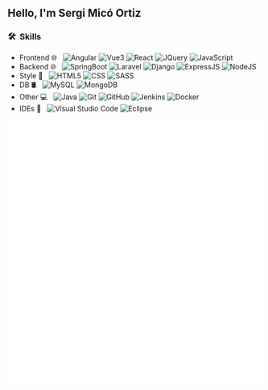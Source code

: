 <h2> Hello, I'm Sergi Micó Ortiz</h2>

<h3> 🛠 &nbsp;Skills</h3>

- Frontend 🌐 &nbsp;
  ![Angular](https://img.shields.io/badge/Angular-DD0031?style=for-the-badge&logo=angular&logoColor=white)
  ![Vue3](https://img.shields.io/badge/Vue.js-35495E?style=for-the-badge&logo=vue.js&logoColor=4FC08D)
  ![React](https://img.shields.io/badge/React-20232A?style=for-the-badge&logo=react&logoColor=61DAFB)
  ![JQuery](https://img.shields.io/badge/jQuery-0769AD?style=for-the-badge&logo=jquery&logoColor=white)
  ![JavaScript](https://img.shields.io/badge/JavaScript-F7DF1E?style=for-the-badge&logo=javascript&logoColor=black)
- Backend 🌐 &nbsp;
  ![SpringBoot](https://img.shields.io/badge/SpringBoot-333333?style=flat&logo=springboot)
  ![Laravel](https://img.shields.io/badge/Laravel-FF2D20?style=for-the-badge&logo=laravel&logoColor=white)
  ![Django](https://img.shields.io/badge/Django-092E20?style=for-the-badge&logo=django&logoColor=white)
  ![ExpressJS](https://img.shields.io/badge/Express.js-404D59?style=for-the-badge)
  ![NodeJS](https://img.shields.io/badge/Node.js-43853D?style=for-the-badge&logo=node.js&logoColor=white)
- Style 🎨 &nbsp;
  ![HTML5](https://img.shields.io/badge/HTML5-E34F26?style=for-the-badge&logo=html5&logoColor=whit)
  ![CSS](https://img.shields.io/badge/CSS3-1572B6?style=for-the-badge&logo=css3&logoColor=white)
  ![SASS](https://img.shields.io/badge/Sass-CC6699?style=for-the-badge&logo=sass&logoColor=white)
- DB 🛢 &nbsp;
  ![MySQL](https://img.shields.io/badge/MySQL-00000F?style=for-the-badge&logo=mysql&logoColor=white)
  ![MongoDB](https://img.shields.io/badge/MongoDB-4EA94B?style=for-the-badge&logo=mongodb&logoColor=white)
- Other 💻 &nbsp;
  ![Java](https://img.shields.io/badge/Java-ED8B00?style=for-the-badge&logo=openjdk&logoColor=white)
  ![Git](https://img.shields.io/badge/GIT-E44C30?style=for-the-badge&logo=git&logoColor=white)
  ![GitHub](https://img.shields.io/badge/GitHub-100000?style=for-the-badge&logo=github&logoColor=white)
  ![Jenkins](https://img.shields.io/badge/Jenkins-D24939?style=for-the-badge&logo=Jenkins&logoColor=white)
  ![Docker](https://img.shields.io/badge/-Docker-333333?style=flat&logo=docker)
- IDEs 🔧 &nbsp;
  ![Visual Studio Code](https://img.shields.io/badge/Visual_Studio_Code-0078D4?style=for-the-badge&logo=visual%20studio%20code&logoColor=white)
  ![Eclipse](https://img.shields.io/badge/Eclipse-2C2255?style=for-the-badge&logo=eclipse&logoColor=white)
  
![Metrics](./github-metrics.svg)

<!-- https://dev.to/envoy_/150-badges-for-github-pnk#github-stats -->